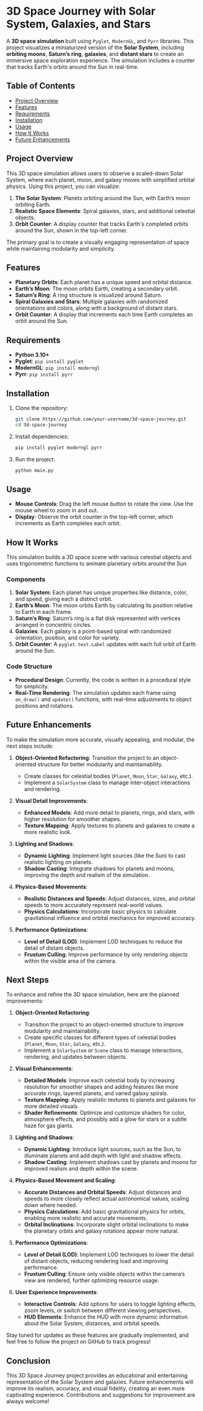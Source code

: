 # 3D Space Journey with Solar System, Galaxies, and Stars

A **3D space simulation** built using `Pyglet`, `ModernGL`, and `Pyrr` libraries. This project visualizes a miniaturized version of the **Solar System**, including **orbiting moons**, **Saturn’s ring**, **galaxies**, and **distant stars** to create an immersive space exploration experience. The simulation includes a counter that tracks Earth's orbits around the Sun in real-time.

## Table of Contents

- [Project Overview](#project-overview)
- [Features](#features)
- [Requirements](#requirements)
- [Installation](#installation)
- [Usage](#usage)
- [How It Works](#how-it-works)
- [Future Enhancements](#future-enhancements)

## Project Overview

This 3D space simulation allows users to observe a scaled-down Solar System, where each planet, moon, and galaxy moves with simplified orbital physics. Using this project, you can visualize:

1. **The Solar System**: Planets orbiting around the Sun, with Earth’s moon orbiting Earth.
2. **Realistic Space Elements**: Spiral galaxies, stars, and additional celestial objects.
3. **Orbit Counter**: A display counter that tracks Earth's completed orbits around the Sun, shown in the top-left corner.

The primary goal is to create a visually engaging representation of space while maintaining modularity and simplicity.

## Features

- **Planetary Orbits**: Each planet has a unique speed and orbital distance.
- **Earth’s Moon**: The moon orbits Earth, creating a secondary orbit.
- **Saturn’s Ring**: A ring structure is visualized around Saturn.
- **Spiral Galaxies and Stars**: Multiple galaxies with randomized orientations and colors, along with a background of distant stars.
- **Orbit Counter**: A display that increments each time Earth completes an orbit around the Sun.

## Requirements

- **Python 3.10+**
- **Pyglet**: `pip install pyglet`
- **ModernGL**: `pip install moderngl`
- **Pyrr**: `pip install pyrr`

## Installation

1. Clone the repository:

    ```bash
    git clone https://github.com/your-username/3d-space-journey.git
    cd 3d-space-journey
    ```

2. Install dependencies:

    ```bash
    pip install pyglet moderngl pyrr
    ```

3. Run the project:

    ```bash
    python main.py
    ```

## Usage

- **Mouse Controls**: Drag the left mouse button to rotate the view. Use the mouse wheel to zoom in and out.
- **Display**: Observe the orbit counter in the top-left corner, which increments as Earth completes each orbit.

## How It Works

This simulation builds a 3D space scene with various celestial objects and uses trigonometric functions to animate planetary orbits around the Sun.

### Components

1. **Solar System**: Each planet has unique properties like distance, color, and speed, giving each a distinct orbit.
2. **Earth’s Moon**: The moon orbits Earth by calculating its position relative to Earth in each frame.
3. **Saturn’s Ring**: Saturn’s ring is a flat disk represented with vertices arranged in concentric circles.
4. **Galaxies**: Each galaxy is a point-based spiral with randomized orientation, position, and color for variety.
5. **Orbit Counter**: A `pyglet.text.Label` updates with each full orbit of Earth around the Sun.

### Code Structure

- **Procedural Design**: Currently, the code is written in a procedural style for simplicity.
- **Real-Time Rendering**: The simulation updates each frame using `on_draw()` and `update()` functions, with real-time adjustments to object positions and rotations.

## Future Enhancements

To make the simulation more accurate, visually appealing, and modular, the next steps include:

1. **Object-Oriented Refactoring**: Transition the project to an object-oriented structure for better modularity and maintainability.
    - Create classes for celestial bodies (`Planet`, `Moon`, `Star`, `Galaxy`, etc.).
    - Implement a `SolarSystem` class to manage inter-object interactions and rendering.
  
2. **Visual Detail Improvements**:
    - **Enhanced Models**: Add more detail to planets, rings, and stars, with higher resolution for smoother shapes.
    - **Texture Mapping**: Apply textures to planets and galaxies to create a more realistic look.
  
3. **Lighting and Shadows**:
    - **Dynamic Lighting**: Implement light sources (like the Sun) to cast realistic lighting on planets.
    - **Shadow Casting**: Integrate shadows for planets and moons, improving the depth and realism of the simulation.

4. **Physics-Based Movements**:
    - **Realistic Distances and Speeds**: Adjust distances, sizes, and orbital speeds to more accurately represent real-world values.
    - **Physics Calculations**: Incorporate basic physics to calculate gravitational influence and orbital mechanics for improved accuracy.

5. **Performance Optimizations**:
    - **Level of Detail (LOD)**: Implement LOD techniques to reduce the detail of distant objects.
    - **Frustum Culling**: Improve performance by only rendering objects within the visible area of the camera.
## Next Steps

To enhance and refine the 3D space simulation, here are the planned improvements:

1. **Object-Oriented Refactoring**: 
   - Transition the project to an object-oriented structure to improve modularity and maintainability.
   - Create specific classes for different types of celestial bodies (`Planet`, `Moon`, `Star`, `Galaxy`, etc.).
   - Implement a `SolarSystem` or `Scene` class to manage interactions, rendering, and updates between objects.

2. **Visual Enhancements**:
   - **Detailed Models**: Improve each celestial body by increasing resolution for smoother shapes and adding features like more accurate rings, layered planets, and varied galaxy spirals.
   - **Texture Mapping**: Apply realistic textures to planets and galaxies for more detailed visuals.
   - **Shader Refinements**: Optimize and customize shaders for color, atmosphere effects, and possibly add a glow for stars or a subtle haze for gas giants.

3. **Lighting and Shadows**:
   - **Dynamic Lighting**: Introduce light sources, such as the Sun, to illuminate planets and add depth with light and shadow effects.
   - **Shadow Casting**: Implement shadows cast by planets and moons for improved realism and depth within the scene.

4. **Physics-Based Movement and Scaling**:
   - **Accurate Distances and Orbital Speeds**: Adjust distances and speeds to more closely reflect actual astronomical values, scaling down where needed.
   - **Physics Calculations**: Add basic gravitational physics for orbits, enabling more realistic and accurate movements.
   - **Orbital Inclinations**: Incorporate slight orbital inclinations to make the planetary orbits and galaxy rotations appear more natural.

5. **Performance Optimizations**:
   - **Level of Detail (LOD)**: Implement LOD techniques to lower the detail of distant objects, reducing rendering load and improving performance.
   - **Frustum Culling**: Ensure only visible objects within the camera’s view are rendered, further optimizing resource usage.

6. **User Experience Improvements**:
   - **Interactive Controls**: Add options for users to toggle lighting effects, zoom levels, or switch between different viewing perspectives.
   - **HUD Elements**: Enhance the HUD with more dynamic information about the Solar System, distances, and orbital speeds.

Stay tuned for updates as these features are gradually implemented, and feel free to follow the project on GitHub to track progress!

## Conclusion

This 3D Space Journey project provides an educational and entertaining representation of the Solar System and galaxies. Future enhancements will improve its realism, accuracy, and visual fidelity, creating an even more captivating experience. Contributions and suggestions for improvement are always welcome!
